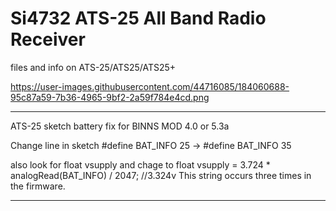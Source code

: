 # Si4732 ATS-25 All Band Radio Receiver
files and info on ATS-25/ATS25/ATS25+


https://user-images.githubusercontent.com/44716085/184060688-95c87a59-7b36-4965-9bf2-2a59f784e4cd.png


---


ATS-25 sketch battery fix for BINNS MOD 4.0 or 5.3a

Change line in sketch #define BAT_INFO 25 → #define BAT_INFO 35

also look for float vsupply and chage to float vsupply = 3.724 * analogRead(BAT_INFO) / 2047; //3.324v
This string occurs three times in the firmware.

---
